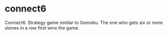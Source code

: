 # connect6
Connect6. Strategy game similar to Gomoku. The one who gets six or more stones in a row first wins the game.
